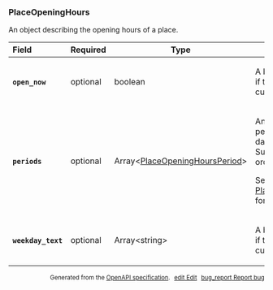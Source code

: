 <!--- This is a generated file, do not edit! -->
<!--- [START maps_http_schema_placeopeninghours] -->
<h3 class="schema-object" id="PlaceOpeningHours">PlaceOpeningHours</h3>

An object describing the opening hours of a place.

| Field                                                                                                              | Required | Type                                                                                       | Description                                                                                                                                                                                                                                  |
| :----------------------------------------------------------------------------------------------------------------- | -------- | ------------------------------------------------------------------------------------------ | -------------------------------------------------------------------------------------------------------------------------------------------------------------------------------------------------------------------------------------------- |
| <h4 id="PlaceOpeningHours-open_now" class="add-link schema-object-property-key"><code>open_now</code></h4>         | optional | boolean                                                                                    | <div class="nonref-property-description"><p>A boolean value indicating if the place is open at the current time.</p></div>                                                                                                                   |
| <h4 id="PlaceOpeningHours-periods" class="add-link schema-object-property-key"><code>periods</code></h4>           | optional | Array&lt;[PlaceOpeningHoursPeriod](#PlaceOpeningHoursPeriod "PlaceOpeningHoursPeriod")&gt; | <div class="ref-property-description"><p>An array of opening periods covering seven days, starting from Sunday, in chronological order.</p><p>See <a href="#PlaceOpeningHoursPeriod">PlaceOpeningHoursPeriod</a> for more information.</div> |
| <h4 id="PlaceOpeningHours-weekday_text" class="add-link schema-object-property-key"><code>weekday_text</code></h4> | optional | Array&lt;string&gt;                                                                        | <div class="nonref-property-description"><p>A boolean value indicating if the place is open at the current time.</p></div>                                                                                                                   |

<p style="text-align: right; font-size: smaller;">Generated from the <a class="gc-analytics-event" data-category="GMP" data-label="openapi-github" href="https://github.com/googlemaps/openapi-specification" title="Google Maps Platform OpenAPI Specification" class="external">OpenAPI specification</a>.
<a class="gc-analytics-event" data-category="GMP" data-label="openapi-github-maps-http-schema-placeopeninghours" data-action="edit" style="margin-left: 5px;" href="https://github.com/googlemaps/openapi-specification/blob/main/specification/schemas/PlaceOpeningHours.yml" title="Edit on GitHub"><span class="material-icons">edit</span> Edit</a>
<a class="gc-analytics-event" data-category="GMP" data-label="openapi-github-maps-http-schema-placeopeninghours" data-action="bug" style="margin-left: 5px;" href="https://github.com/googlemaps/openapi-specification/issues/new?assignees=&labels=type%3A+bug%2C+triage+me&template=bug_report.md&title=[schemas] Bug - PlaceOpeningHours" title="File bug for schemas on GitHub"><span class="material-icons">bug_report</span> Report bug</a>
</p>

<!--- [END maps_http_schema_placeopeninghours] -->
